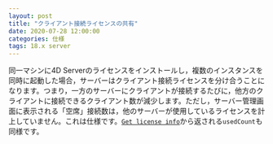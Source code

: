 ```yaml
---
layout: post
title: "クライアント接続ライセンスの共有"
date: 2020-07-28 12:00:00
categories: 仕様
tags: 18.x server
---
```


同一マシンに4D Serverのライセンスをインストールし，複数のインスタンスを同時に起動した場合，サーバーはクライアント接続ライセンスを分け合うことになります。つまり，一方のサーバーにクライアントが接続するたびに，他方のクライアントに接続できるクライアント数が減少します。ただし，サーバー管理画面に表示される「空席」接続数は，他のサーバーが使用しているライセンスを計上していません。これは仕様です。[``Get license info``](https://doc.4d.com/4Dv17/4D/17.4/Get-license-info.301-4882821.ja.html)から返される``usedCount``も同様です。
